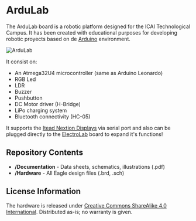# ArduLab

The ArduLab board is a robotic platform designed for the ICAI Technological Campus. It has been created with educational purposes for developing robotic proyects based on de [Arduino](https://www.arduino.cc) environment.

![ArduLab](http://spacediy.es/wp-content/uploads/2017/12/Top.png)

It consist on:
* An Atmega32U4 microcontroller (same as Arduino Leonardo)
* RGB Led
* LDR
* Buzzer
* Pushbutton
* DC Motor driver (H-Bridge)
* LiPo charging system
* Bluetooth connectivity (HC-05)

It supports the [Itead Nextion Displays](https://www.itead.cc/display/nextion.html) via serial port and also can be plugged directly to the [ElectroLab](https://github.com/SpaceDIY/ElectroLab) board to expand it's functions!


Repository Contents
-------------------
* **/Documentation** - Data sheets, schematics, illustrations (.pdf)
* **/Hardware** - All Eagle design files (.brd, .sch)

License Information
-------------------
The hardware is released under [Creative Commons ShareAlike 4.0 International](https://creativecommons.org/licenses/by-sa/4.0/).
Distributed as-is; no warranty is given.
